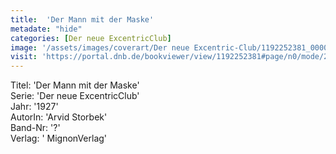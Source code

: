 ```yaml
---
title:  'Der Mann mit der Maske'
metadate: "hide"
categories: [Der neue ExcentricClub]
image: '/assets/images/coverart/Der neue Excentric-Club/1192252381_00000010.jpg'
visit: 'https://portal.dnb.de/bookviewer/view/1192252381#page/n0/mode/2up'
---
```

Titel: 'Der Mann mit der Maske' <br>
Serie: 'Der neue ExcentricClub' <br>
Jahr: '1927' <br>
AutorIn: 'Arvid Storbek' <br>
Band-Nr: '?' <br>
Verlag: ' MignonVerlag'